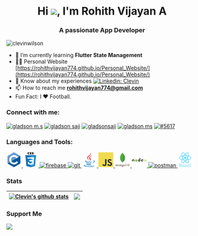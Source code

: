 <h1 align="center">Hi <img src="https://raw.githubusercontent.com/MartinHeinz/MartinHeinz/master/wave.gif" width="30px">, I'm Rohith Vijayan A</h1>
<h3 align="center">A passionate App Developer </h3>

<p align="left"> <img src="https://komarev.com/ghpvc/?username=clevinwilson&label=Profile%20views&color=0e75b6&style=flat" alt="clevinwilson" /> </p>

- 🌱 I’m currently learning **Flutter State Management**
- 👨‍💻 Personal Website [https://rohithvijayan774.github.io/Personal_Website/](https://rohithvijayan774.github.io/Personal_Website/)
 - 📄 Know about my experiences [![Linkedin: Clevin](https://img.shields.io/badge/-ClevinMWilson-blue?style=flat-square&logo=Linkedin&logoColor=white&link=https://www.linkedin.com/in/imthepk/)](https://www.linkedin.com/in/clevin-m-wilson-9800b51a9/)
- 📫 How to reach me **rohithvijayan774@gmail.com**
- Fun Fact: I ❤️ Football.



<h3 align="left">Connect with me:</h3>
<p align="left">
<a href="https://www.linkedin.com/in/clevin-m-wilson-9800b51a9" target="blank"><img align="center" src="https://raw.githubusercontent.com/rahuldkjain/github-profile-readme-generator/master/src/images/icons/Social/linked-in-alt.svg" alt="gladson m.s" height="30" width="40" /></a>
<a href="https://www.facebook.com/clevin.wilson/" target="blank"><img align="center" src="https://raw.githubusercontent.com/rahuldkjain/github-profile-readme-generator/master/src/images/icons/Social/facebook.svg" alt="gladson saji" height="30" width="40" /></a>
<a href="https://www.instagram.com/clevinmwilson/" target="blank"><img align="center" src="https://raw.githubusercontent.com/rahuldkjain/github-profile-readme-generator/master/src/images/icons/Social/instagram.svg" alt="gladsonsaji" height="30" width="40" /></a>
<a href="https://www.youtube.com/channel/UCTKrVbzpjlhHIUlbQiz-3cQ/featured" target="blank"><img align="center" src="https://raw.githubusercontent.com/rahuldkjain/github-profile-readme-generator/master/src/images/icons/Social/youtube.svg" alt="gladson ms" height="30" width="40" /></a>
<a href="" target="blank"><img align="center" src="https://raw.githubusercontent.com/rahuldkjain/github-profile-readme-generator/master/src/images/icons/Social/discord.svg" alt="#5617" height="30" width="40" /></a>
</p>

<h3 align="left">Languages and Tools:</h3>
<p align="left"> <a href="https://www.cprogramming.com/" target="_blank"> <img src="https://raw.githubusercontent.com/devicons/devicon/master/icons/c/c-original.svg" alt="c" width="40" height="40"/> </a> <a href="https://www.w3schools.com/css/" target="_blank"> <img src="https://raw.githubusercontent.com/devicons/devicon/master/icons/css3/css3-original-wordmark.svg" alt="css3" width="40" height="40"/> </a>  <a href="https://firebase.google.com/" target="_blank"> <img src="https://www.vectorlogo.zone/logos/firebase/firebase-icon.svg" alt="firebase" width="40" height="40"/> </a> <a href="https://git-scm.com/" target="_blank"> <img src="https://www.vectorlogo.zone/logos/git-scm/git-scm-icon.svg" alt="git" width="40" height="40"/> </a> <a href="https://www.java.com" target="_blank"> <img src="https://raw.githubusercontent.com/devicons/devicon/master/icons/java/java-original.svg" alt="java" width="40" height="40"/> </a> <a href="https://developer.mozilla.org/en-US/docs/Web/JavaScript" target="_blank"> <img src="https://raw.githubusercontent.com/devicons/devicon/master/icons/javascript/javascript-original.svg" alt="javascript" width="40" height="40"/> </a> <a href="https://www.mongodb.com/" target="_blank"> <img src="https://raw.githubusercontent.com/devicons/devicon/master/icons/mongodb/mongodb-original-wordmark.svg" alt="mongodb" width="40" height="40"/> </a> <a href="https://nodejs.org" target="_blank"> <img src="https://raw.githubusercontent.com/devicons/devicon/master/icons/nodejs/nodejs-original-wordmark.svg" alt="nodejs" width="40" height="40"/> </a> <a href="https://postman.com" target="_blank"> <img src="https://www.vectorlogo.zone/logos/getpostman/getpostman-icon.svg" alt="postman" width="40" height="40"/> </a> <a href="https://reactjs.org/" target="_blank"> <img src="https://raw.githubusercontent.com/devicons/devicon/master/icons/react/react-original-wordmark.svg" alt="react" width="40" height="40"/> </a> </p>







### Stats


| <a href="https://github.com/clevinwilson"><img align="center" src="https://github-readme-stats.vercel.app/api?username=clevinwilson&count_private=true&show_icons=true&theme=midnight-purple&hide_border=true"  alt="Clevin's github stats" /></a>|<a href="https://github.com/clevinwilson"><img align="center"  src="https://github-readme-stats.vercel.app/api/top-langs/?username=clevinwilson&layout=compact&theme=midnight-purple&hide_border=True" /></a> |
| ------------- | ------------- |



### Support Me

<a href="https://www.buymeacoffee.com/clevin"><img src="https://cdn.buymeacoffee.com/buttons/v2/default-yellow.png" width="200" /></a>

